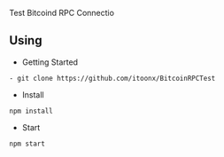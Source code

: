 Test Bitcoind RPC Connectio

## Using

- Getting Started
```
- git clone https://github.com/itoonx/BitcoinRPCTest
```

- Install
```
npm install
```

- Start
```
npm start
```